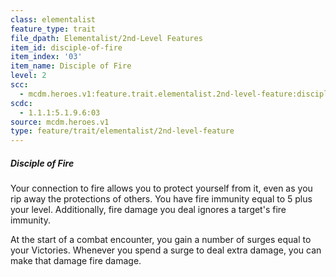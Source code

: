 ```yaml
---
class: elementalist
feature_type: trait
file_dpath: Elementalist/2nd-Level Features
item_id: disciple-of-fire
item_index: '03'
item_name: Disciple of Fire
level: 2
scc:
  - mcdm.heroes.v1:feature.trait.elementalist.2nd-level-feature:disciple-of-fire
scdc:
  - 1.1.1:5.1.9.6:03
source: mcdm.heroes.v1
type: feature/trait/elementalist/2nd-level-feature
---
```


##### Disciple of Fire

Your connection to fire allows you to protect yourself from it, even as you rip away the protections of others. You have fire immunity equal to 5 plus your level. Additionally, fire damage you deal ignores a target's fire immunity.

At the start of a combat encounter, you gain a number of surges equal to your Victories. Whenever you spend a surge to deal extra damage, you can make that damage fire damage.
